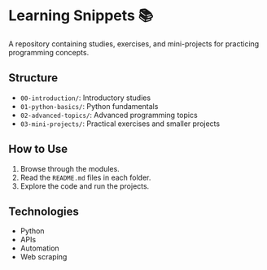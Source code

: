 # Learning Snippets 📚

A repository containing studies, exercises, and mini-projects for practicing programming concepts.

## Structure
- `00-introduction/`: Introductory studies
- `01-python-basics/`: Python fundamentals
- `02-advanced-topics/`: Advanced programming topics
- `03-mini-projects/`: Practical exercises and smaller projects

## How to Use
1. Browse through the modules.
2. Read the `README.md` files in each folder.
3. Explore the code and run the projects.

## Technologies
- Python
- APIs
- Automation
- Web scraping
